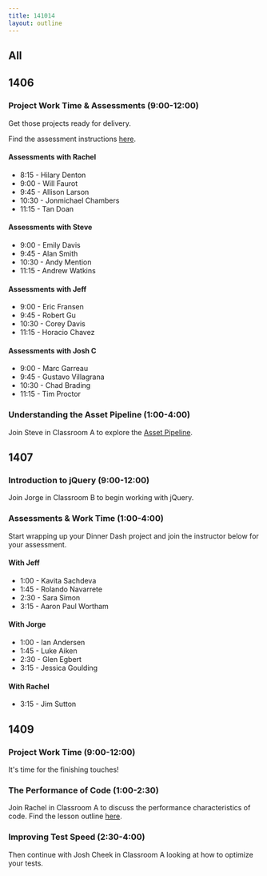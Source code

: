 ```yaml
---
title: 141014
layout: outline
---
```


## All

## 1406

### Project Work Time & Assessments (9:00-12:00)

Get those projects ready for delivery.

Find the assessment instructions [here](http://tutorials.jumpstartlab.com/academy/assessments/storedom_assessment.html).

#### Assessments with Rachel

* 8:15 - Hilary Denton
* 9:00 - Will Faurot
* 9:45 - Allison Larson
* 10:30 - Jonmichael Chambers
* 11:15 - Tan Doan

#### Assessments with Steve

* 9:00 - Emily Davis
* 9:45 - Alan Smith
* 10:30 - Andy Mention
* 11:15 - Andrew Watkins

#### Assessments with Jeff

* 9:00 - Eric Fransen
* 9:45 - Robert Gu
* 10:30 - Corey Davis
* 11:15 - Horacio Chavez

#### Assessments with Josh C

* 9:00 - Marc Garreau
* 9:45 - Gustavo Villagrana
* 10:30 - Chad Brading
* 11:15 - Tim Proctor

### Understanding the Asset Pipeline (1:00-4:00)

Join Steve in Classroom A to explore the [Asset Pipeline](https://github.com/turingschool/lesson_plans/blob/master/ruby_03-professional_rails_applications/understanding_the_asset_pipeline.markdown).

## 1407

### Introduction to jQuery (9:00-12:00)

Join Jorge in Classroom B to begin working with jQuery.

### Assessments & Work Time (1:00-4:00)

Start wrapping up your Dinner Dash project and join the
instructor below for your assessment.

#### With Jeff

* 1:00 - Kavita Sachdeva
* 1:45 - Rolando Navarrete
* 2:30 - Sara Simon
* 3:15 - Aaron Paul Wortham

#### With Jorge

* 1:00 - Ian Andersen
* 1:45 - Luke Aiken
* 2:30 - Glen Egbert
* 3:15 - Jessica Goulding

#### With Rachel

* 3:15 - Jim Sutton

## 1409

### Project Work Time (9:00-12:00)

It's time for the finishing touches!

### The Performance of Code (1:00-2:30)

Join Rachel in Classroom A to discuss the performance
characteristics of code. Find the lesson outline [here](https://github.com/turingschool/lesson_plans/blob/master/ruby_01-object_oriented_programming_with_ruby/performance_of_code.markdown).

### Improving Test Speed (2:30-4:00)

Then continue with Josh Cheek in Classroom A looking at how to
optimize your tests.
